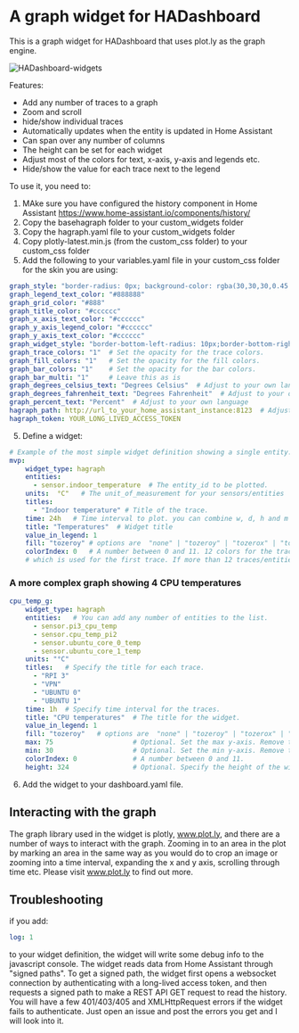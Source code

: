 # A graph widget for HADashboard

This is a graph widget for HADashboard that uses plot.ly as the graph engine.

![HADashboard-widgets](https://github.com/tjntomas/HADashboard-widgets/blob/master/img/graph.png?raw=true)

Features:
* Add any number of traces to a graph
* Zoom and scroll
* hide/show individual traces
* Automatically updates when the entity is updated in Home Assistant
* Can span over any number of columns
* The height can be set for each widget
* Adjust most of the colors for text, x-axis, y-axis and legends etc.
* Hide/show the value for each trace next to the legend

To use it, you need to:
1. MAke sure you have configured the history component in Home Assistant https://www.home-assistant.io/components/history/
2. Copy the basehagraph folder to your custom_widgets folder
3. Copy the hagraph.yaml file to your custom_widgets folder
4. Copy plotly-latest.min.js (from the custom_css folder)  to your custom_css folder
5. Add the following to your variables.yaml file in your custom_css folder for the skin you are using:
````yaml
graph_style: "border-radius: 0px; background-color: rgba(30,30,30,0.45 );"  # Change to whichever css you like.
graph_legend_text_color: "#888888"
graph_grid_color: "#888"
graph_title_color: "#cccccc"
graph_x_axis_text_color: "#cccccc"
graph_y_axis_legend_color: "#cccccc"
graph_y_axis_text_color: "#cccccc"
graph_widget_style: "border-bottom-left-radius: 10px;border-bottom-right-radius: 10px;border-top-left-radius: 10px;border-top-right-radius: 10px;"
graph_trace_colors: "1"  # Set the opacity for the trace colors.
graph_fill_colors: "1"   # Set the opacity for the fill colors.
graph_bar_colors: "1"    # Set the opacity for the bar colors.
graph_bar_multi: "1"     # Leave this as is
graph_degrees_celsius_text: "Degrees Celsius"  # Adjust to your own language
graph_degrees_fahrenheit_text: "Degrees Fahrenheit"  # Adjust to your own language
graph_percent_text: "Percent"  # Adjust to your own language
hagraph_path: http://url_to_your_home_assistant_instance:8123  # Adjust the port if needed.
hagraph_token: YOUR_LONG_LIVED_ACCESS_TOKEN
````
5. Define a widget:
````yaml
# Example of the most simple widget definition showing a single entity:
mvp:
    widget_type: hagraph
    entities:
      - sensor.indoor_temperature  # The entity_id to be plotted.
    units:  °C"   # The unit_of_measurement for your sensors/entities
    titles:
      - "Indoor temperature" # Title of the trace.
    time: 24h   # Time interval to plot. you can combine w, d, h and m as 2w1d3h20m (This would be 2 weeks, 1 day, 3 hours and 20 minutes)
    title: "Temperatures"  # Widget title
    value_in_legend: 1
    fill: "tozeroy" # options are  "none" | "tozeroy" | "tozerox" | "tonexty" | "tonextx" | "toself" 
    colorIndex: 0   # A number between 0 and 11. 12 colors for the traces are predefined and the colorIndex defines 
    # which is used for the first trace. If more than 12 traces/entities are specified, the colors are rotated. 
````

### A more complex graph showing 4 CPU temperatures
````yaml
cpu_temp_g:
    widget_type: hagraph
    entities:   # You can add any number of entities to the list.
      - sensor.pi3_cpu_temp
      - sensor.cpu_temp_pi2
      - sensor.ubuntu_core_0_temp
      - sensor.ubuntu_core_1_temp
    units: "°C"
    titles:   # Specify the title for each trace. 
      - "RPI 3"
      - "VPN"
      - "UBUNTU 0"
      - "UBUNTU 1"
    time: 1h  # Specify time interval for the traces.
    title: "CPU temperatures"  # The title for the widget.
    value_in_legend: 1
    fill: "tozeroy"   # options are  "none" | "tozeroy" | "tozerox" | "tonexty" | "tonextx" | "toself" 
    max: 75                    # Optional. Set the max y-axis. Remove to fit the traces automatically.
    min: 30                    # Optional. Set the min y-axis. Remove to fit the traces automatically.
    colorIndex: 0              # A number between 0 and 11.
    height: 324                # Optional. Specify the height of the widget in pixels. Default is 215 pixels. 
````
6. Add the widget to your dashboard.yaml file. 

## Interacting with the graph
The graph library used in the widget is plotly, www.plot.ly, and there are a number of ways to interact with the graph. Zooming in to an area in the plot by marking an area in the same way as you would do to crop an image or zooming into a time interval, expanding the x and y axis, scrolling through time etc. Please visit www.plot.ly to find out more.

## Troubleshooting
if you add:
````yaml
log: 1
```` 
to your widget definition, the widget will write some debug info to the javascript console. The widget reads data from Home Assistant through "signed paths". To get a signed path, the widget first opens a websocket connection by authenticating with a long-lived access token, and then requests a signed path to make a REST API GET request to read the history. You will have a few 401/403/405 and  XMLHttpRequest errors if the widget fails to authenticate. Just open an issue and post the errors you get and I will look into it.
